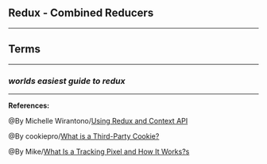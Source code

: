 ## **Redux - Combined Reducers**



-------------------------------------------------------------


## **Terms**


----------------------------------------------

### ***worlds easiest guide to redux***


-----------------------------------------------

**References:**

@By Michelle Wirantono/[Using Redux and Context API](https://www.codehousegroup.com/insight-and-inspiration/tech-stream/using-redux-and-context-api) 

@By cookiepro/[What is a Third-Party Cookie?](https://www.cookiepro.com/knowledge/what-is-a-third-party-cookie/)

@By Mike/[What Is a Tracking Pixel and How It Works?s](https://whatagraph.com/blog/articles/tracking-pixel)
